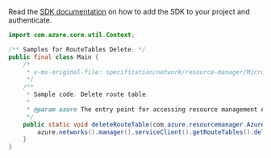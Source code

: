 Read the [SDK documentation](https://github.com/Azure/azure-sdk-for-java/blob/azure-resourcemanager_2.12.0/sdk/resourcemanager/azure-resourcemanager/README.md) on how to add the SDK to your project and authenticate.

```java
import com.azure.core.util.Context;

/** Samples for RouteTables Delete. */
public final class Main {
    /*
     * x-ms-original-file: specification/network/resource-manager/Microsoft.Network/stable/2021-05-01/examples/RouteTableDelete.json
     */
    /**
     * Sample code: Delete route table.
     *
     * @param azure The entry point for accessing resource management APIs in Azure.
     */
    public static void deleteRouteTable(com.azure.resourcemanager.AzureResourceManager azure) {
        azure.networks().manager().serviceClient().getRouteTables().delete("rg1", "testrt", Context.NONE);
    }
}
```
